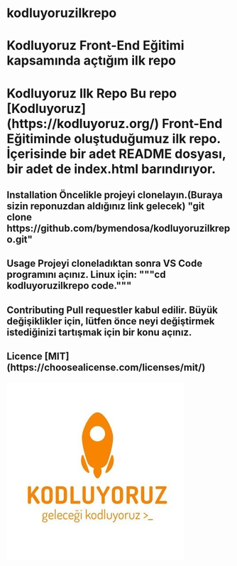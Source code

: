 # kodluyoruzilkrepo
# Kodluyoruz Front-End Eğitimi kapsamında açtığım ilk repo
<h1>Kodluyoruz Ilk Repo
Bu repo [Kodluyoruz](https://kodluyoruz.org/) Front-End Eğitiminde oluştuduğumuz ilk repo. İçerisinde bir adet README dosyası, bir adet de index.html barındırıyor.

<h2>Installation
Öncelikle projeyi clonelayın.(Buraya sizin reponuzdan aldığınız link gelecek)
"git clone https://github.com/bymendosa/kodluyoruzilkrepo.git"

<h2>Usage
Projeyi cloneladıktan sonra VS Code programını açınız.
Linux için:
"""cd kodluyoruzilkrepo
code."""

<h2>Contributing
Pull requestler kabul edilir. Büyük değişiklikler için, lütfen önce neyi değiştirmek istediğinizi tartışmak için bir konu açınız.

<h2>Licence
[MIT](https://choosealicense.com/licenses/mit/)

![Kodluyoruz Logo](https://raw.githubusercontent.com/Kodluyoruz/taskforce/git/git/markdown-nedir-nasil-kullaniriz-/figures/kodluyoruz_logo.jpg)